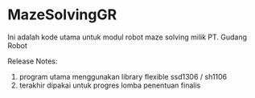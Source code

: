 # MazeSolvingGR

Ini adalah kode utama untuk modul robot maze solving milik PT. Gudang Robot

Release Notes:
1. program utama menggunakan library flexible ssd1306 / sh1106
2. terakhir dipakai untuk progres lomba penentuan finalis